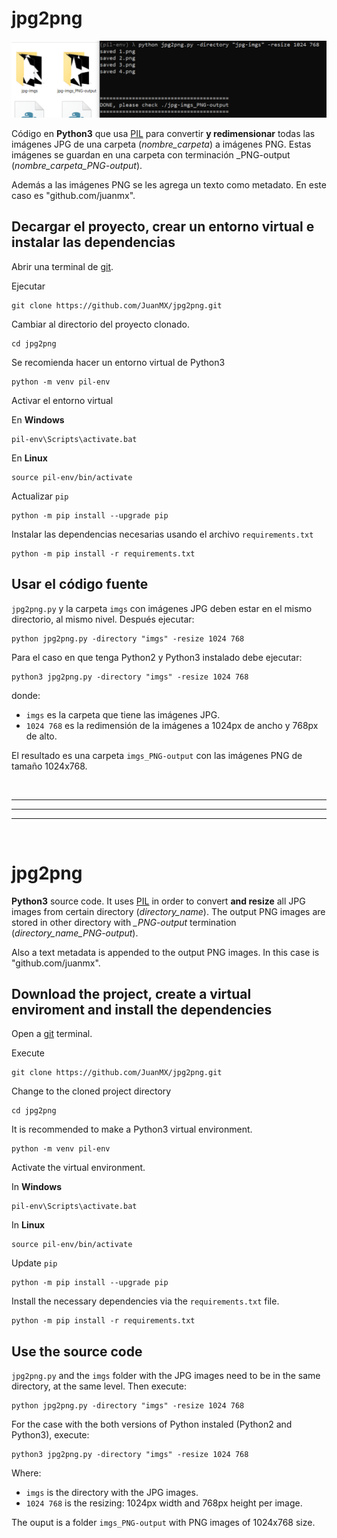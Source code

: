 # jpg2png

![img](./demo.png)


Código en **Python3** que usa [PIL](https://github.com/python-pillow/Pillow) para convertir **y redimensionar** todas las imágenes JPG de una carpeta (*nombre_carpeta*) a imágenes PNG. 
Estas imágenes se guardan en una carpeta con terminación _PNG-output (*nombre_carpeta_PNG-output*).

Además a las imágenes PNG se les agrega un texto como metadato. En este caso es "github.com/juanmx".

## Decargar el proyecto, crear un entorno virtual e instalar las dependencias

Abrir una terminal de [git](https://git-scm.com/).

Ejecutar

```
git clone https://github.com/JuanMX/jpg2png.git
```

Cambiar al directorio del proyecto clonado.

```
cd jpg2png
```

Se recomienda hacer un entorno virtual de Python3

```
python -m venv pil-env
```

Activar el entorno virtual

En **Windows**

```
pil-env\Scripts\activate.bat
```

En **Linux**

```
source pil-env/bin/activate
```

Actualizar `pip`

```
python -m pip install --upgrade pip
```

Instalar las dependencias necesarias usando el archivo `requirements.txt`

```
python -m pip install -r requirements.txt
```

## Usar el código fuente

`jpg2png.py` y la carpeta `imgs` con imágenes JPG deben estar en el mismo directorio, al mismo nivel. Después ejecutar:

```
python jpg2png.py -directory "imgs" -resize 1024 768
```

Para el caso en que tenga Python2 y Python3 instalado debe ejecutar:

```
python3 jpg2png.py -directory "imgs" -resize 1024 768
```

donde:

* `imgs` es la carpeta que tiene las imágenes JPG.
* `1024 768` es la redimensión de la imágenes a 1024px de ancho y 768px de alto.

El resultado es una carpeta `imgs_PNG-output` con las imágenes PNG de tamaño 1024x768.

<br>
<hr>
<hr>
<hr>
<br>

# jpg2png

**Python3** source code. It uses [PIL](https://github.com/python-pillow/Pillow) in order to convert **and resize** all JPG images from certain directory (*directory_name*).
The output PNG images are stored in other directory with *_PNG-output* termination (*directory_name_PNG-output*).

Also a text metadata is appended to the output PNG images. In this case is "github.com/juanmx".

## Download the project, create a virtual enviroment and install the dependencies

Open a [git](https://git-scm.com/) terminal.

Execute

```
git clone https://github.com/JuanMX/jpg2png.git
```

Change to the cloned project directory

```
cd jpg2png
```

It is recommended to make a Python3 virtual environment.

```
python -m venv pil-env
```

Activate the virtual environment.

In **Windows**

```
pil-env\Scripts\activate.bat
```

In **Linux**

```
source pil-env/bin/activate
```

Update `pip`

```
python -m pip install --upgrade pip
```

Install the necessary dependencies via the `requirements.txt` file.

```
python -m pip install -r requirements.txt
```

## Use the source code

`jpg2png.py` and the `imgs` folder with the JPG images need to be in the same directory, at the same level. Then execute:

```
python jpg2png.py -directory "imgs" -resize 1024 768
```

For the case with the both versions of Python instaled (Python2 and Python3), execute:

```
python3 jpg2png.py -directory "imgs" -resize 1024 768
```

Where:

* `imgs` is the directory with the JPG images.
* `1024 768` is the resizing: 1024px width and 768px height per image.

The ouput is a folder `imgs_PNG-output` with PNG images of 1024x768 size.